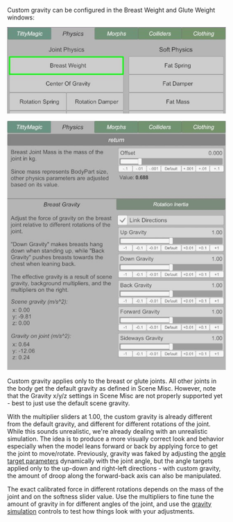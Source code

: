 Custom gravity can be configured in the Breast Weight and Glute Weight windows:

![UI_breast_weight_button.jpg](/assets/screens/naturalis/v1_3/UI_breast_weight_button.jpg)

![UI_breast_gravity.jpg](/assets/screens/naturalis/v1_3/UI_breast_gravity.jpg)

Custom gravity applies only to the breast or glute joints. All other joints in the body get the default gravity as defined in Scene Misc. However, note that the Gravity x/y/z settings in Scene Misc are not properly supported yet - best to just use the default scene gravity.

With the multiplier sliders at 1.00, the custom gravity is already different from the default gravity, and different for different rotations of the joint. While this sounds unrealistic, we're already dealing with an unrealistic simulation. The idea is to produce a more visually correct look and behavior especially when the model leans forward or back by applying force to get the joint to move/rotate. Previously, gravity was faked by adjusting the [angle target parameters](../physics_parameters/#joint-physics-parameters) dynamically with the joint angle, but the angle targets applied only to the up-down and right-left directions - with custom gravity, the amount of droop along the forward-back axis can also be manipulated.

The exact calibrated force in different rotations depends on the mass of the joint and on the softness slider value. Use the multipliers to fine tune the amount of gravity in for different angles of the joint, and use the [gravity simulation](../gravity_simulation/) controls to test how things look with your adjustments.
